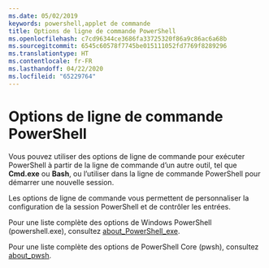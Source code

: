 ```yaml
---
ms.date: 05/02/2019
keywords: powershell,applet de commande
title: Options de ligne de commande PowerShell
ms.openlocfilehash: c7cd96344ce3686fa33725320f86a9c86ac6a68b
ms.sourcegitcommit: 6545c60578f7745be015111052fd7769f8289296
ms.translationtype: HT
ms.contentlocale: fr-FR
ms.lasthandoff: 04/22/2020
ms.locfileid: "65229764"
---
```

# <a name="powershell-command-line-options"></a>Options de ligne de commande PowerShell

Vous pouvez utiliser des options de ligne de commande pour exécuter PowerShell à partir de la ligne de commande d’un autre outil, tel que **Cmd.exe** ou **Bash**, ou l’utiliser dans la ligne de commande PowerShell pour démarrer une nouvelle session.

Les options de ligne de commande vous permettent de personnaliser la configuration de la session PowerShell et de contrôler les entrées.

Pour une liste complète des options de Windows PowerShell (powershell.exe), consultez [about_PowerShell_exe](/powershell/module/Microsoft.PowerShell.Core/About/about_PowerShell_exe).

Pour une liste complète des options de PowerShell Core (pwsh), consultez [about_pwsh](/powershell/module/Microsoft.PowerShell.Core/About/about_pwsh).